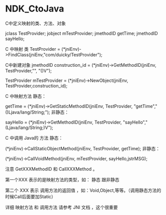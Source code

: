 # NDK_CtoJava
C中定义映射的类、方法、对象

jclass TestProvider;
jobject mTestProvider;
jmethodID getTime;
jmethodID sayHello;

C 中映射 类
TestProvider = (*jniEnv)->FindClass(jniEnv,"com/duicky/TestProvider");

C中新建对象
jmethodID construction_id = (*jniEnv)->GetMethodID(jniEnv, TestProvider,"<init>", "()V");

TestProvider mTestProvider = (*jniEnv)->NewObject(jniEnv, TestProvider,construction_id);

C 中映射方法
 静态：

getTime = (*jniEnv)->GetStaticMethodID(jniEnv, TestProvider, "getTime","()Ljava/lang/String;");
非静态：

sayHello = (*jniEnv)->GetMethodID(jniEnv, TestProvider, "sayHello","(Ljava/lang/String;)V");

C 中调用 Java的 方法
静态：

(*jniEnv)->CallStaticObjectMethod(jniEnv, TestProvider, getTime);
非静态：

(*jniEnv)->CallVoidMethod(jniEnv, mTestProvider, sayHello,jstrMSG);

注意 GetXXXMethodID  和 CallXXXMethod 。

第一个XXX 表示的是映射方法的类型，如： 静态 跟非静态

第二个 XXX 表示 调用方法的返回值 ，如：Void,Object,等等。（调用静态方法的时候Call后面要加Static）

详细 映射方法 和 调用方法 请参考 JNI 文档 ，这个很重要 
